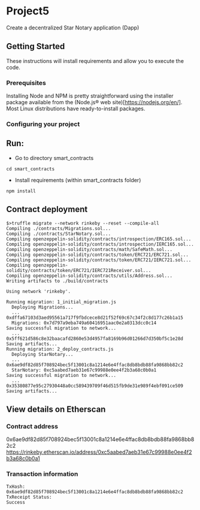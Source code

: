 # Project5
Create a decentralized Star Notary application (Dapp)


## Getting Started

These instructions will install requirements and allow you to execute the code.
### Prerequisites

Installing Node and NPM is pretty straightforward using the installer package available from the (Node.js® web site)[https://nodejs.org/en/]. Most Linux distributions have ready-to-install packages.

### Configuring your project

## Run:
- Go to directory smart_contracts
```
cd smart_contracts
```
- Install requirements (within smart_contracts folder)
```
npm install 
```

## Contract deployment
```
$>truffle migrate --network rinkeby --reset --compile-all 
Compiling ./contracts/Migrations.sol...
Compiling ./contracts/StarNotary.sol...
Compiling openzeppelin-solidity/contracts/introspection/ERC165.sol...
Compiling openzeppelin-solidity/contracts/introspection/IERC165.sol...
Compiling openzeppelin-solidity/contracts/math/SafeMath.sol...
Compiling openzeppelin-solidity/contracts/token/ERC721/ERC721.sol...
Compiling openzeppelin-solidity/contracts/token/ERC721/IERC721.sol...
Compiling openzeppelin-solidity/contracts/token/ERC721/IERC721Receiver.sol...
Compiling openzeppelin-solidity/contracts/utils/Address.sol...
Writing artifacts to ./build/contracts

Using network 'rinkeby'.

Running migration: 1_initial_migration.js
  Deploying Migrations...
  ... 0xdffa67103d3aed95561a717f9fbdcece8d21f52f69c67c34f2c8d177c26b1a15
  Migrations: 0x7d797a9eba749a60416951aac0e2a0313dcc0c14
Saving successful migration to network...
  ... 0x5ff621d586c8e32baacafd2860e53d4957fa8169b96d01266d7d350bf5c1e28d
Saving artifacts...
Running migration: 2_deploy_contracts.js
  Deploying StarNotary...
  ... 0x6ae9df82d85f708924bec5f13001c8a1214e6e4ffac8db8bdb88fa9868bb82c2
  StarNotary: 0xc5aabed7aeb31e67c99988e0ee4f2b3a68c0b0a1
Saving successful migration to network...
  ... 0x35380877e95c27930448a0cc589439709f46d515fb9de31e989f4ebf091ce509
Saving artifacts...

```


## View details on Etherscan
### Contract address 
0x6ae9df82d85f708924bec5f13001c8a1214e6e4ffac8db8bdb88fa9868bb82c2
https://rinkeby.etherscan.io/address/0xc5aabed7aeb31e67c99988e0ee4f2b3a68c0b0a1


### Transaction information
```
TxHash:
0x6ae9df82d85f708924bec5f13001c8a1214e6e4ffac8db8bdb88fa9868bb82c2
TxReceipt Status:
Success
```
